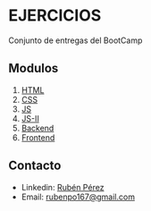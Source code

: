 # EJERCICIOS

Conjunto de entregas del BootCamp

## Modulos

1. [HTML](https://github.com/rubii9/entregas-hab/tree/master/HTML)
2. [CSS](https://github.com/rubii9/entregas-hab/tree/master/CSS)
3. [JS](https://github.com/rubii9/entregas-hab/tree/master/JS)
4. [JS-II](https://github.com/rubii9/entregas-hab/tree/master/JS-II)
5. [Backend](https://github.com/rubii9/entregas-hab/tree/master/Backend)
6. [Frontend](https://github.com/rubii9/entregas-hab/tree/master/Frontend)



## Contacto 

- Linkedin: [Rubén Pérez](https://www.linkedin.com/in/rubén-pérez-outeiral-8b4b041a0)
- Email: rubenpo167@gmail.com















